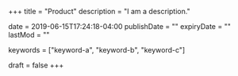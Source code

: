 +++
title = "Product"
description = "I am a description."

date = 2019-06-15T17:24:18-04:00
publishDate = ""
expiryDate = ""
lastMod = ""

keywords = ["keyword-a", "keyword-b", "keyword-c"]

draft = false
+++
